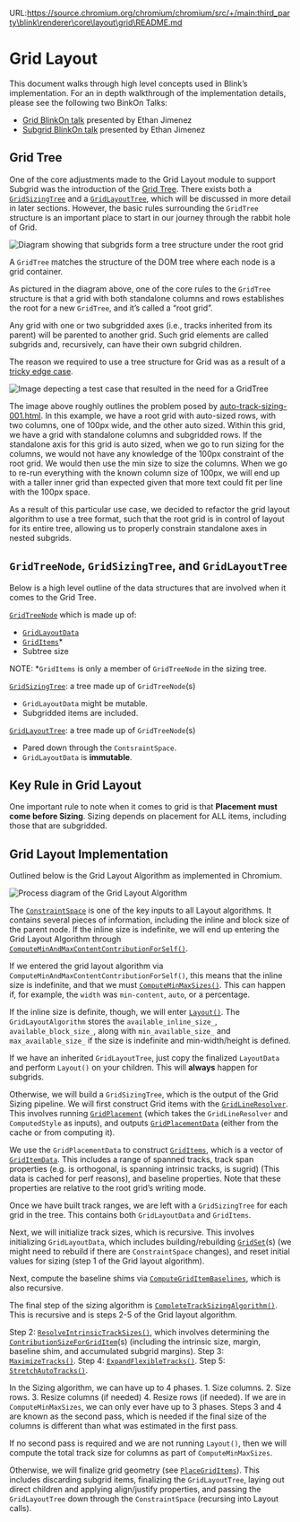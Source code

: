 URL:https://source.chromium.org/chromium/chromium/src/+/main:third_party\blink\renderer\core\layout\grid\README.md
<!---
  The live version of this document can be viewed at:
  https://chromium.googlesource.com/chromium/src/+/main/third_party/blink/renderer/core/layout/grid/README.md
-->

# Grid Layout

This document walks through high level concepts used in Blink’s implementation.
For an in depth walkthrough of the implementation details, please see the
following two BinkOn Talks:

- [Grid BlinkOn talk](https://www.youtube.com/watch?v=TicsklsAZOE) presented
by Ethan Jimenez
- [Subgrid BlinkOn talk](https://www.youtube.com/watch?v=ML6DPHSRoRE)
presented by Ethan Jimenez

## Grid Tree

One of the core adjustments made to the Grid Layout module to support Subgrid
was the introduction of the [Grid Tree](
https://source.chromium.org/chromium/chromium/src/+/main:third_party/blink/renderer/core/layout/grid/grid_subtree.h;bpv=0;bpt=1).
There exists both a [`GridSizingTree`](
https://source.chromium.org/chromium/chromium/src/+/main:third_party/blink/renderer/core/layout/grid/grid_sizing_tree.h)
and a [`GridLayoutTree`](
https://source.chromium.org/chromium/chromium/src/+/main:third_party/blink/renderer/core/layout/grid/grid_data.h;l=177),
which will be discussed in more detail in later sections. However, the basic
rules surrounding the `GridTree` structure is an important place to start
in our journey through the rabbit hole of Grid.

![Diagram showing that subgrids form a tree structure under the root grid](
resources/grid-tree.png)

A `GridTree` matches the structure of the DOM tree where each node is a grid
container.

As pictured in the diagram above, one of the core rules to the `GridTree`
structure is that a grid with both standalone columns and rows establishes
the root for a new `GridTree`, and it’s called a “root grid”.

Any grid with one or two subgridded axes (i.e., tracks inherited from its
parent) will be parented to another grid. Such grid elements are called
subgrids and, recursively, can have their own subgrid children.

The reason we required to use a tree structure for Grid was as a result
of a [tricky edge case](
https://wpt.fyi/results/css/css-grid/subgrid/auto-track-sizing-001.html?label=master&label=experimental&aligned).

![Image depecting a test case that resulted in the need for a GridTree](
resources/auto-track-sizing.png)

The image above roughly outlines the problem posed by [auto-track-sizing-001.html](
https://github.com/web-platform-tests/wpt/blob/13056cf344/css/css-grid/subgrid/auto-track-sizing-001.html).
In this example, we have a root grid with auto-sized rows, with two columns, one
of 100px wide, and the other auto sized. Within this grid, we have a grid with
standalone columns and subgridded rows. If the standalone axis for this grid is
auto sized, when we go to run sizing for the columns, we would not have any
knowledge of the 100px constraint of the root grid. We would then use the min
size to size the columns. When we go to re-run everything with the known column
size of 100px, we will end up with a taller inner grid than expected given that
more text could fit per line with the 100px space.

As a result of this particular use case, we decided to refactor the grid layout
algorithm to use a tree format, such that the root grid is in control of layout
for its entire tree, allowing us to properly constrain standalone axes in
nested subgrids.

## `GridTreeNode`, `GridSizingTree`, and `GridLayoutTree`

Below is a high level outline of the data structures that are involved when it
comes to the Grid Tree.

[`GridTreeNode`](
https://source.chromium.org/chromium/chromium/src/+/main:third_party/blink/renderer/core/layout/grid/grid_sizing_tree.h;l=84;drc=a169ebabcd533a7f5489ac17c1df80f8b89c6fee?q=gridsizingtree&ss=chromium)
which is made up of:
- [`GridLayoutData`](
https://source.chromium.org/chromium/chromium/src/+/main:third_party/blink/renderer/core/layout/grid/grid_data.h;drc=a169ebabcd533a7f5489ac17c1df80f8b89c6fee;bpv=1;bpt=1;l=80)
- [`GridItems`](
https://source.chromium.org/chromium/chromium/src/+/main:third_party/blink/renderer/core/layout/grid/grid_item.h;l=261;drc=a169ebabcd533a7f5489ac17c1df80f8b89c6fee)*
- Subtree size

NOTE: *`GridItems` is only a member of `GridTreeNode` in the sizing tree.

[`GridSizingTree`](
https://source.chromium.org/chromium/chromium/src/+/main:third_party/blink/renderer/core/layout/grid/grid_sizing_tree.h;l=80?q=gridsizingtree&ss=chromium%2Fchromium%2Fsrc):
a tree made up of `GridTreeNode`(s)
- `GridLayoutData` might be mutable.
- Subgridded items are included.

[`GridLayoutTree`](
https://source.chromium.org/chromium/chromium/src/+/main:third_party/blink/renderer/core/layout/grid/grid_data.h;l=191?q=gridlayouttree&ss=chromium%2Fchromium%2Fsrc):
a tree made up of `GridTreeNode`(s)
- Pared down through the `ContsraintSpace`.
- `GridLayoutData` is **immutable**.

## Key Rule in Grid Layout

One important rule to note when it comes to grid is that **Placement must come
before Sizing**. Sizing depends on placement for ALL items, including those
that are subgridded.

## Grid Layout Implementation

Outlined below is the Grid Layout Algorithm as implemented in Chromium.

![Process diagram of the Grid Layout Algorithm](
resources/grid-layout.png)

The [`ConstraintSpace`](
https://source.chromium.org/chromium/chromium/src/+/main:third_party/blink/renderer/core/layout/constraint_space.h;l=1?q=ConstraintSpace&ss=chromium)
is one of the key inputs to all Layout algorithms. It contains several pieces
of information, including the inline and block size of the parent node.
If the inline size is indefinite, we will end up entering the Grid Layout
Algorithm through [`ComputeMinAndMaxContentContributionForSelf()`](
https://source.chromium.org/chromium/chromium/src/+/main:third_party/blink/renderer/core/layout/length_utils.h;l=717;bpv=0;bpt=1).

If we entered the grid layout algorithm via
`ComputeMinAndMaxContentContributionForSelf()`, this means that the inline size
is indefinite, and that we must [`ComputeMinMaxSizes()`](
https://source.chromium.org/chromium/chromium/src/+/main:third_party/blink/renderer/core/layout/grid/grid_layout_algorithm.h;drc=4e673771b1ee61f0e9f854e2d1420f353c67c401;bpv=1;bpt=1;l=29?q=gridlayoutalgor&ss=chromium).
This can happen if, for example, the `width` was `min-content`, `auto`, or a
percentage.

If the inline size is definite, though, we will enter [`Layout()`](
https://source.chromium.org/chromium/chromium/src/+/main:third_party/blink/renderer/core/layout/grid/grid_layout_algorithm.h;l=28?q=gridlayoutalgor&ss=chromium).
The `GridLayoutAlgorithm` stores the `available_inline_size_`,
`available_block_size_`, along with `min_available_size_` and
`max_available_size_` if the size is indefinite and min-width/height is
defined.

If we have an inherited `GridLayoutTree`, just copy the finalized
`LayoutData` and perform `Layout()` on your children. This will **always**
happen for subgrids.

Otherwise, we will build a `GridSizingTree`, which is the output of the
Grid Sizing pipeline. We will first construct Grid items with the
[`GridLineResolver`](
https://source.chromium.org/chromium/chromium/src/+/main:third_party/blink/renderer/core/layout/grid/grid_line_resolver.h;l=1?q=gridlineresolver&ss=chromium).
This involves running [`GridPlacement`](
https://source.chromium.org/chromium/chromium/src/+/main:third_party/blink/renderer/core/layout/grid/grid_placement.h;l=19?q=gridplacement&ss=chromium)
(which takes the `GridLineResolver` and `ComputedStyle` as inputs), and outputs
[`GridPlacementData`](
https://source.chromium.org/chromium/chromium/src/+/main:third_party/blink/renderer/core/layout/grid/grid_data.h;l=17?q=GridPlacementData&ss=chromium)
(either from the cache or from computing it).

We use the `GridPlacementData` to construct [`GridItems`](
https://source.chromium.org/chromium/chromium/src/+/main:third_party/blink/renderer/core/layout/grid/grid_item.h;l=283?q=griditems&ss=chromium),
which is a vector of [`GridItemData`](
https://source.chromium.org/chromium/chromium/src/+/main:third_party/blink/renderer/core/layout/grid/grid_item.h;drc=e686c80feb21c29957282a8a4505a86b4feaca1f;l=30?q=griditems&ss=chromium).
This includes a range of spanned tracks, track span properties (e.g. is orthogonal,
is spanning intrinsic tracks, is sugrid) (This data is cached for perf reasons),
and baseline properties. Note that these properties are relative to the root
grid’s writing mode.

Once we have built track ranges, we are left with a `GridSizingTree` for each grid
in the tree. This contains both `GridLayoutData` and `GridItems`.

Next, we will initialize track sizes, which is recursive. This involves
initializing `GridLayoutData`, which includes building/rebuilding [`GridSet`](
https://source.chromium.org/chromium/chromium/src/+/main:third_party/blink/renderer/core/layout/grid/grid_track_collection.h;l=310?q=GridSet&ss=chromium)(s)
(we might need to rebuild if there are `ConstraintSpace` changes), and reset
initial values for sizing (step 1 of the Grid layout algorithm).

Next, compute the baseline shims via [`ComputeGridItemBaselines`](
https://source.chromium.org/chromium/chromium/src/+/main:third_party/blink/renderer/core/layout/grid/grid_layout_algorithm.h;l=98?q=computegriditem%20baseline&ss=chromium),
which is also recursive.

The final step of the sizing algorithm is [`CompleteTrackSizingAlgorithm()`](
https://source.chromium.org/chromium/chromium/src/+/main:third_party/blink/renderer/core/layout/grid/grid_layout_algorithm.h;l=130?q=CompleteTrackSizingAlgorithm&ss=chromium).
This is recursive and is steps 2-5 of the Grid layout algorithm.

Step 2: [`ResolveIntrinsicTrackSizes()`](
https://source.chromium.org/chromium/chromium/src/+/main:third_party/blink/renderer/core/layout/grid/grid_track_sizing_algorithm.h;l=89?q=ResolveIntrinsicTrackSizes&ss=chromium),
which involves determining the [`ContributionSizeForGridItem`](
https://source.chromium.org/chromium/chromium/src/+/main:third_party/blink/renderer/core/layout/grid/grid_layout_algorithm.h;l=80?q=resolveintrinsic&ss=chromium)(s)
(including the intrinsic size, margin, baseline shim, and accumulated subgrid margins).
Step 3: [`MaximizeTracks()`](
https://source.chromium.org/chromium/chromium/src/+/main:third_party/blink/renderer/core/layout/grid/grid_track_sizing_algorithm.h;l=102?q=maximizetracks&ss=chromium).
Step 4: [`ExpandFlexibleTracks()`](
https://source.chromium.org/chromium/chromium/src/+/main:third_party/blink/renderer/core/layout/grid/grid_track_sizing_algorithm.h;l=106?q=maximizetracks&ss=chromium).
Step 5: [`StretchAutoTracks()`](
https://source.chromium.org/chromium/chromium/src/+/main:third_party/blink/renderer/core/layout/grid/grid_track_sizing_algorithm.h;l=104?q=maximizetracks&ss=chromium).

In the Sizing algorithm, we can have up to 4 phases. 1. Size columns. 2. Size rows.
3. Resize columns (if needed) 4. Resize rows (if needed). If we are in
`ComputeMinMaxSizes`, we can only ever have up to 3 phases. Steps 3 and 4 are known
as the second pass, which is needed if the final size of the columns is different
than what was estimated in the first pass.

If no second pass is required and we are not running `Layout()`, then we will
compute the total track size for columns as part of `ComputeMinMaxSizes`.

Otherwise, we will finalize grid geometry (see [`PlaceGridItems`](
https://source.chromium.org/chromium/chromium/src/+/main:third_party/blink/renderer/core/layout/grid/grid_layout_algorithm.h;l=199?q=PlaceGridItems&ss=chromium)).
This includes discarding subgrid items, finalizing the `GridLayoutTree`, laying
out direct children and applying align/justify properties, and passing the
`GridLayoutTree` down through the `ConstraintSpace` (recursing into Layout
calls).
